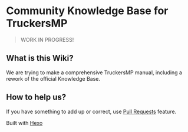 # Community Knowledge Base for TruckersMP
> WORK IN PROGRESS!

## What is this Wiki?
We are trying to make a comprehensive TruckersMP manual, including a rework of the official Knowledge Base.

## How to help us?
If you have something to add up or correct, use [Pull Requests](https://github.com/cjmaxik/better-tmp-kb/pulls) feature.

Built with [Hexo](https://hexo.io/)
